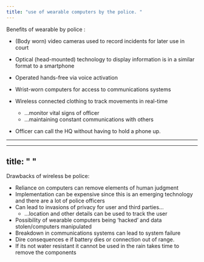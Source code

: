 ```yaml
---
title: "use of wearable computers by the police. "
--- 
```

Benefits of wearable by police :  

- (Body worn) video cameras used to record incidents for later use in court
- Optical (head-mounted) technology to display information is in a similar format to a smartphone  
- Operated hands-free via voice activation  
- Wrist-worn computers for access to communications systems  
- Wireless connected clothing to track movements in real-time  
	- ...monitor vital signs of officer  
	- ...maintaining constant communications with others  

- Officer can call the HQ without having to hold a phone up.  

---
---
title: " "
--- 
Drawbacks of wireless be police:

- Reliance on computers can remove elements of human judgment  
- Implementation can be expensive since this is an emerging technology and there are a lot of police officers  
- Can lead to invasions of privacy for user and third parties...  
	- ...location and other details can be used to track the user  
- Possibility of wearable computers being ‘hacked’ and data stolen/computers manipulated  
- Breakdown in communications systems can lead to system  failure  
- Dire consequences e if battery dies or connection out of range.  
- If its not water resistant it cannot be used in the rain takes time to remove the components

